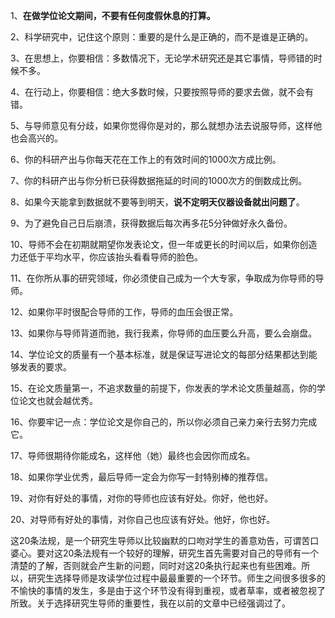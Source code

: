 1、**在做学位论文期间，不要有任何度假休息的打算。**

2、科学研究中，记住这个原则：重要的是什么是正确的，而不是谁是正确的。

3、在思想上，你要相信：多数情况下，无论学术研究还是其它事情，导师错的时候不多。

4、在行动上，你要相信：绝大多数时候，只要按照导师的要求去做，就不会有错。

5、与导师意见有分歧，如果你觉得你是对的，那么就想办法去说服导师，这样他也会高兴的。

6、你的科研产出与你每天花在工作上的有效时间的1000次方成比例。

7、你的科研产出与你分析已获得数据拖延的时间的1000次方的倒数成比例。

8、如果今天能拿到数据就不要等到明天，**说不定明天仪器设备就出问题了**。

9、为了避免自己日后崩溃，获得数据后每次再多花5分钟做好永久备份。

10、导师不会在初期就期望你发表论文，但一年或更长的时间以后，如果你创造力还低于平均水平，你应该抬头看看导师的脸色。

11、在你所从事的研究领域，你必须使自己成为一个大专家，争取成为你导师的导师。

12、如果你平时很配合导师的工作，导师的血压会很正常。

13、如果你与导师背道而驰，我行我素，你导师的血压要么升高，要么会崩盘。

14、学位论文的质量有一个基本标准，就是保证写进论文的每部分结果都达到能够发表的要求。

15、在论文质量第一，不追求数量的前提下，你发表的学术论文质量越高，你的学位论文也就会越优秀。

16、你要牢记一点：学位论文是你自己的，所以你必须自己亲力亲行去努力完成它。

17、导师很期待你能成名，这样他（她）最终也会因你而成名。

18、如果你学业优秀，最后导师一定会为你写一封特别棒的推荐信。

19、对你有好处的事情，对你的导师也应该有好处。你好，他也好。

20、对导师有好处的事情，对你自己也应该有好处。他好，你也好。

这20条法规，是一个研究生导师以比较幽默的口吻对学生的善意劝告，可谓苦口婆心。要对这20条法规有一个较好的理解，研究生首先需要对自己的导师有一个清楚的了解，否则就会产生新的问题，同时对这20条执行起来也有些困难。所以，研究生选择导师是攻读学位过程中最最重要的一个环节。师生之间很多很多的不愉快的事情的发生，多是由于这个环节没有得到重视，或者草率，或者被忽视了所致。关于选择研究生导师的重要性，我在以前的文章中已经强调过了。